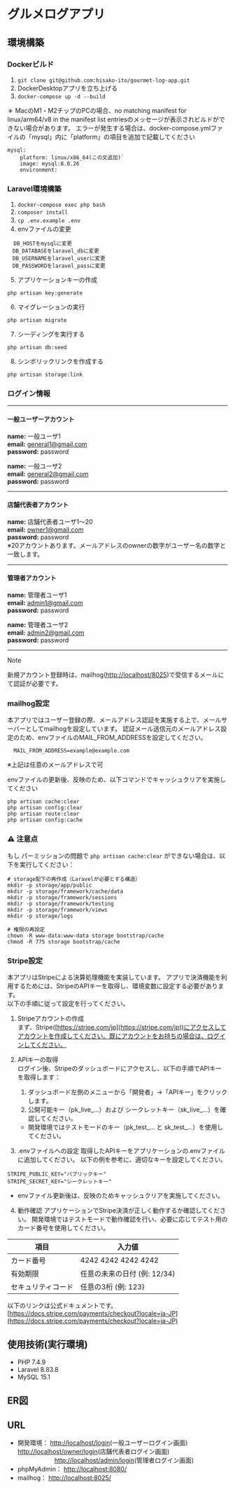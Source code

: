 # グルメログアプリ

## 環境構築

### Dockerビルド
1. `git clone git@github.com:hisako-ito/gourmet-log-app.git`
2. DockerDesktopアプリを立ち上げる
3. `docker-compose up -d --build`

＊ MacのM1・M2チップのPCの場合、no matching manifest for linux/arm64/v8 in the manifest list entriesのメッセージが表示されビルドができない場合があります。 エラーが発生する場合は、docker-compose.ymlファイルの「mysql」内に「platform」の項目を追加で記載してください

```
mysql:
    platform: linux/x86_64(この文追加)`
    image: mysql:8.0.26
    environment:
```

### Laravel環境構築
1. `docker-compose exec php bash`
2. `composer install`
3. `cp .env.example .env`　　
4. envファイルの変更
```
  DB_HOSTをmysqlに変更  
　DB_DATABASEをlaravel_dbに変更  
　DB_USERNAMEをlaravel_userに変更  
　DB_PASSWORDをlaravel_passに変更  
```
5. アプリケーションキーの作成
```
php artisan key:generate
```
6. マイグレーションの実行
```
php artisan migrate
```
7. シーディングを実行する
```
php artisan db:seed
```
8. シンボリックリンクを作成する
```
php artisan storage:link
```

### ログイン情報
---

#### 一般ユーザーアカウント
**name:** 一般ユーザ1    
**email:** [general1@gmail.com](mailto:general1@gmail.com)  
**password:** password  

**name:** 一般ユーザ2    
**email:** [general2@gmail.com](mailto:general2@gmail.com)  
**password:** password  

---

#### 店舗代表者アカウント 
**name:** 店舗代表者ユーザ1～20   
**email:** [owner1@gmail.com](mailto:owner@gmail.com)  
**password:** password  
※20アカウントあります。メールアドレスのownerの数字がユーザー名の数字と一致します。

---

#### 管理者アカウント
**name:** 管理者ユーザ1      
**email:** [admin1@gmail.com](mailto:admin1@gmail.com)  
**password:** password  

**name:** 管理者ユーザ2    
**email:** [admin2@gmail.com](mailto:admin2@gmail.com)  
**password:** password  

---

> [!NOTE]
> 新規アカウント登録時は、mailhog([http://localhost/8025](http://localhost/8025))で受信するメールにて認証が必要です。

### mailhog設定
本アプリではユーザー登録の際、メールアドレス認証を実施する上で、メールサーバーとしてmailhogを設定しています。
認証メール送信元のメールアドレス設定のため、envファイルのMAIL_FROM_ADDRESSを設定してください。
```
  MAIL_FROM_ADDRESS=example@example.com  
```
※上記は任意のメールアドレスで可

envファイルの更新後、反映のため、以下コマンドでキャッシュクリアを実施してください  
```
php artisan cache:clear
php artisan config:clear
php artisan route:clear
php artisan config:cache
```
### ⚠️ 注意点
もし パーミッションの問題で `php artisan cache:clear` ができない場合は、以下を実行してください：

```
# storage配下の再作成（Laravelが必要とする構造）
mkdir -p storage/app/public
mkdir -p storage/framework/cache/data
mkdir -p storage/framework/sessions
mkdir -p storage/framework/testing
mkdir -p storage/framework/views
mkdir -p storage/logs

# 権限の再設定
chown -R www-data:www-data storage bootstrap/cache
chmod -R 775 storage bootstrap/cache
```

### Stripe設定
本アプリはStripeによる決算処理機能を実装しています。
アプリで決済機能を利用するためには、StripeのAPIキーを取得し、環境変数に設定する必要があります。  
以下の手順に従って設定を行ってください。

1. Stripeアカウントの作成  
まず、Stripe([https://stripe.com/jp](https://stripe.com/jp))にアクセスしてアカウントを作成してください。既にアカウントをお持ちの場合は、ログインしてください。

2. APIキーの取得  
ログイン後、Stripeのダッシュボードにアクセスし、以下の手順でAPIキーを取得します：

    1. ダッシュボード左側のメニューから「開発者」→「APIキー」をクリックします。
    2. 公開可能キー（pk_live_...）および シークレットキー（sk_live_...）を確認してください。
    * 開発環境ではテストモードのキー（pk_test_... と sk_test_...）を使用してください。
3. .envファイルへの設定
取得したAPIキーをアプリケーションの.envファイルに追加してください。
以下の例を参考に、適切なキーを設定してください。
```
STRIPE_PUBLIC_KEY="パブリックキー"
STRIPE_SECRET_KEY="シークレットキー"
``` 
* envファイル更新後は、反映のためキャッシュクリアを実施してください。

4. 動作確認
アプリケーションでStripe決済が正しく動作するか確認してください。
開発環境ではテストモードで動作確認を行い、必要に応じてテスト用のカード番号を使用してください。

| 項目  | 入力値 |
| ------------- | ------------- |
| カード番号  | 4242 4242 4242 4242  |
| 有効期限  | 任意の未来の日付 (例: 12/34)  |
| セキュリティコード  | 任意の3桁 (例: 123)  |

以下のリンクは公式ドキュメントです。  
[https://docs.stripe.com/payments/checkout?locale=ja-JP](https://docs.stripe.com/payments/checkout?locale=ja-JP)

## 使用技術(実行環境)
* PHP 7.4.9
* Laravel 8.83.8
* MySQL 15.1

## ER図


## URL

* 開発環境： [http://localhost/login](http://localhost/login)(一般ユーザーログイン画面)
  　　　　　　[http://localhost/owner/login](http://localhost/owner/login)(店舗代表者ログイン画面)  
  　　　　　　[http://localhost/admin/login](http://localhost/admin/login)(管理者ログイン画面) 
* phpMyAdmin： [http://localhost:8080/](http://localhost:8080/)
* mailhog： [http://localhost:8025/](http://localhost:8025/)

